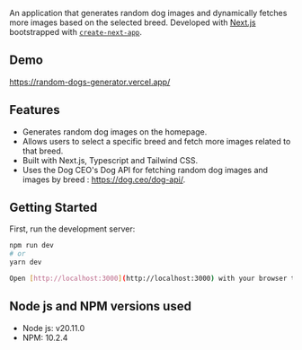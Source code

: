 
An application that generates random dog images and dynamically fetches more images based on the selected breed. Developed with [Next.js](https://nextjs.org/) bootstrapped with [`create-next-app`](https://github.com/vercel/next.js/tree/canary/packages/create-next-app).

## Demo 

https://random-dogs-generator.vercel.app/

## Features
- Generates random dog images on the homepage.
- Allows users to select a specific breed and fetch more images related to that breed.
- Built with Next.js, Typescript and Tailwind CSS.
- Uses the Dog CEO's Dog API for fetching random dog images and images by breed : https://dog.ceo/dog-api/.



## Getting Started
First, run the development server:

```bash
npm run dev
# or
yarn dev

Open [http://localhost:3000](http://localhost:3000) with your browser to see the result.
```

## Node js and NPM versions used
- Node js: v20.11.0
- NPM: 10.2.4
